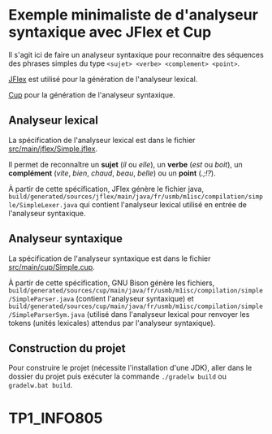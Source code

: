 # Exemple minimaliste de d'analyseur syntaxique avec JFlex et Cup

Il s'agit ici de faire un analyseur syntaxique 
pour reconnaitre des séquences des phrases simples 
du type `<sujet> <verbe> <complement> <point>`.


[JFlex](https://jflex.de/) 
est utilisé pour la génération de l'analyseur lexical.

[Cup](http://www2.cs.tum.edu/projects/cup/) pour la génération de l'analyseur syntaxique.

## Analyseur lexical

La spécification de l'analyseur lexical est dans le fichier [src/main/jflex/Simple.jflex](src/main/jflex/Simple.jflex).

Il permet de reconnaître un **sujet** (_il_ ou _elle_), 
un **verbe** (_est_ ou _boit_), un **complément** 
(_vite_, _bien_, _chaud_, _beau_, _belle_) ou un **point** (_.;!?_).

À partir de cette spécification, JFlex génère le fichier java, 
`build/generated/sources/jflex/main/java/fr/usmb/m1isc/compilation/simple/SimpleLexer.java` 
qui contient l'analyseur lexical utilisé en entrée 
de l'analyseur syntaxique.

## Analyseur syntaxique

La spécification de l'analyseur syntaxique est dans le fichier [src/main/cup/Simple.cup](src/main/cup/Simple.cup).

À partir de cette spécification, GNU Bison génère les fichiers, 
`build/generated/sources/cup/main/java/fr/usmb/m1isc/compilation/simple/SimpleParser.java` (contient l'analyseur syntaxique) et 
`build/generated/sources/cup/main/java/fr/usmb/m1isc/compilation/simple/SimpleParserSym.java` 
(utilisé dans l'analyseur lexical pour renvoyer 
les tokens (unités lexicales) attendus par l'analyseur syntaxique).

## Construction du projet 

Pour construire le projet (nécessite l'installation d'une JDK), 
aller dans le dossier du projet puis exécuter 
la commande `./gradelw build` ou `gradelw.bat build`. 





 
# TP1_INFO805
